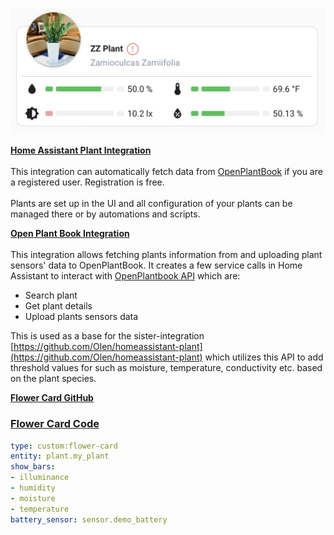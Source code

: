 ![](../../../assets/screenshot-2024-09-26-at-10-17-09-am.png)

<a href="https://github.com/Olen/homeassistant-plant" target="_blank" rel="noopener"><strong>Home Assistant Plant Integration</strong></a><br><br>This integration can automatically fetch data from <a href="https://open.plantbook.io/docs.html" rel="nofollow">OpenPlantBook</a> if you are a registered user. Registration is free.<br><br>Plants are set up in the UI and all configuration of your plants can be managed there or by automations and scripts.

<a href="https://github.com/Olen/home-assistant-openplantbook" target="_blank" rel="noopener"><strong>Open Plant Book Integration</strong></a><br><br>This integration allows fetching plants information from and uploading plant sensors' data to OpenPlantBook. It creates a few service calls in Home Assistant to interact with <a href="https://open.plantbook.io/" rel="nofollow">OpenPlantbook API</a> which are:

* Search plant
* Get plant details
* Upload plants sensors data

This is used as a base for the sister-integration [https://github.com/Olen/homeassistant-plant](https://github.com/Olen/homeassistant-plant) which utilizes this API to add threshold values for such as moisture, temperature, conductivity etc. based on the plant species.

<a href="https://github.com/Olen/lovelace-flower-card?tab=readme-ov-file" target="_blank" rel="noopener"><strong>Flower Card GitHub</strong></a>

### **<u>Flower Card Code</u>**

```yaml
type: custom:flower-card
entity: plant.my_plant
show_bars:
- illuminance
- humidity
- moisture
- temperature
battery_sensor: sensor.demo_battery
```
